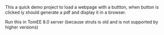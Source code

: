 This a quick demo project to load a webpage with a buttton, 
when button is clicked iy should generate a pdf and display it in a browser.

Run this in  TomEE 8.0 server (because struts is old and is not supported by higher versions)